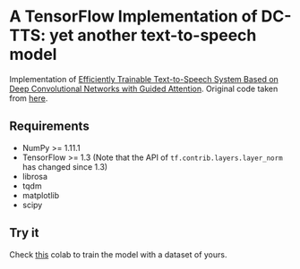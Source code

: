 # A TensorFlow Implementation of DC-TTS: yet another text-to-speech model

Implementation of [Efficiently Trainable Text-to-Speech System Based on Deep Convolutional Networks with Guided Attention](https://arxiv.org/abs/1710.08969). Original code taken from [here](https://github.com/Kyubyong/dc_tts).

## Requirements
  * NumPy >= 1.11.1
  * TensorFlow >= 1.3 (Note that the API of `tf.contrib.layers.layer_norm` has changed since 1.3)
  * librosa
  * tqdm
  * matplotlib
  * scipy

## Try it

Check [this](https://colab.research.google.com/drive/12qdw-PhjHatluuZQYEdfTFvOLCN9cqN-#scrollTo=VdP7_OKtrbHO) colab to train the model with a dataset of yours.
